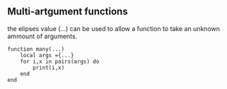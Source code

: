 
Multi-artgument functions
-------------------------

the elipses value (...) can be used to allow a function to take an unknown ammount of arguments.

    function many(...)
        local args ={...}
		for i,x in pairs(args) do
		    print(i,x)
		end
	end
	